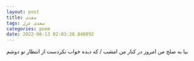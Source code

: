 ```yaml
---
layout: post
title: سعدی
tags: سعدی غزل
categories: poem
date: 2022-06-13 02:03:28.846892
---
```


بیا به صلح من امروز در کنار من امشب / که دیده خواب نکردست از انتظار تو دوشم